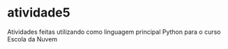 # atividade5
Atividades feitas utilizando como linguagem principal Python para o curso Escola da Nuvem
